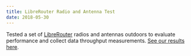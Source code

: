 ```yaml
---
title: LibreRouter Radio and Antenna Test
date: 2018-05-30
---
```

Tested a set of [LibreRouter](https://librerouter.org/) radios and antennas outdoors to evaluate performance and collect data throughput measurements. [See our results here](https://github.com/tomeshnet/documents/blob/master/technical/20180530_hpm5g-radio-tests.md).
